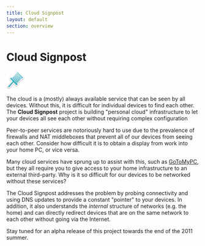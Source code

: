 ```yaml
---
title: Cloud Signpost
layout: default
section: overview
---
```


# Cloud Signpost

<img class="alignright picture" src="/icons/map-48.png" />

The cloud is a (mostly) always available service that can be seen by
all devices. Without this, it is difficult for individual devices to
find each other.  The **Cloud Signpost** project is building "personal
cloud" infrastructure to let your devices all see each other without
requiring complex configuration

Peer-to-peer services are notoriously hard to use due to the
prevalence of firewalls and NAT middleboxes that prevent all of our
devices from seeing each other. Consider how difficult it is to obtain
a display from work into your home PC, or vice versa.

Many cloud services have sprung up to assist with this, such as
[GoToMyPC](http://gotomypc.com), but they all require you to give
access to your home infrastructure to an external third-party. Why is
it so difficult for our devices to be networked without these
services?

The Cloud Signpost addresses the problem by probing connectivity and
using DNS updates to provide a constant "pointer" to your devices. In
addition, it also understands the *internal* structure of networks
(e.g. the home) and can directly redirect devices that are on the same
network to each other without going via the Internet. 

Stay tuned for an alpha release of this project towards the end of the
2011 summer. 
